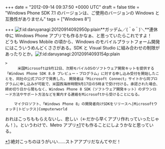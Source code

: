 
+++
date = "2012-09-14 09:37:50 +0000 UTC"
draft = false
title = "Windows Phone SDK 7.1 のバージョンは、ご使用のバージョンの Windows と互換性がありません"
tags = ["Windows 8"]

+++
<img src="http://cdn-ak.f.st-hatena.com/images/fotolife/d/daruyanagi/20120914/20120914092950.png" alt="f:id:daruyanagi:20120914092950p:plain" title="f:id:daruyanagi:20120914092950p:plain" class="hatena-fotolife"/>**ガッデム／(＾o＾)＼**連休中に Windows Phone アプリでも作るかなぁ、と思っていたらこれですよ！　どうも Windows Mobile の頃から、Windows のモバイルプラットフォーム開発にはこういうめんどくささがある。SDK と Visual Studio に組み合わせの制限があったりとか。<img src="http://cdn-ak.f.st-hatena.com/images/fotolife/d/daruyanagi/20120914/20120914093154.png" alt="f:id:daruyanagi:20120914093154p:plain" title="f:id:daruyanagi:20120914093154p:plain" class="hatena-fotolife"/>

    >
        　米国Microsoftは9月12日、次期モバイルOSのソフトウェア開発キットを提供する「Windows Phone SDK 8.0 プレビュー・プログラム」に対する申し込み受付を開始したことを、同社の公式ブログで発表した。　開発者は「Microsoft Connect」サイトから同プログラムに申し込みが可能で、米国西海岸時間9月17日の5時まで受け付ける。承認された場合、締め切り日から間もなく、Windows Phone 8 SDK（ソフトウェア開発キット）のダウンロード方法やサポート方法などを案内する連絡をMicrosoftから受けることになる。

        マイクロソフト、「Windows Phone 8」の開発者向けSDKをリリースへ|Microsoftウォッチ|トピックス|Computerworld
    
おれはこっちももらえないし、悲しい（←だから早くアプリ作れっていったじゃん！）。というわけで、Metro アプリ<a href="#f1" name="fn1" title="絶対こっちのほうがいい……ストアアプリだなんてやだ！">*1</a>でも作ることにしようかなと思っている。
<div class="footnote">
<a href="#fn1" name="f1" class="footnote-number">*1</a><span class="footnote-delimiter">:</span><span class="footnote-text">絶対こっちのほうがいい……ストアアプリだなんてやだ！</span>
</div>

